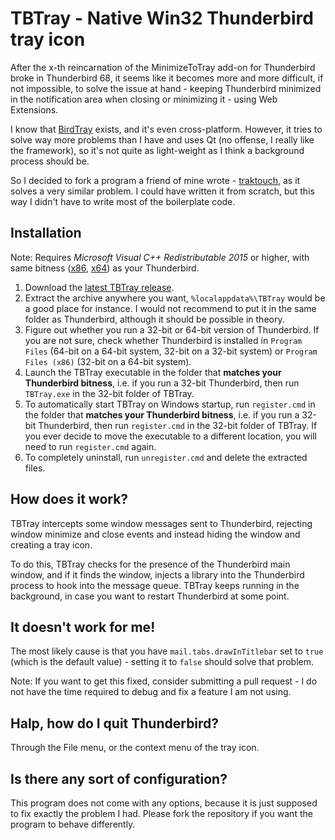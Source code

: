 TBTray - Native Win32 Thunderbird tray icon
===========================================

After the x-th reincarnation of the MinimizeToTray add-on for Thunderbird broke
in Thunderbird 68, it seems like it becomes more and more difficult, if not
impossible, to solve the issue at hand - keeping Thunderbird minimized in the
notification area when closing or minimizing it - using Web Extensions.

I know that [BirdTray](https://github.com/gyunaev/birdtray) exists, and it's
even cross-platform. However, it tries to solve way more problems than I have
and uses Qt (no offense, I really like the framework), so it's not quite as
light-weight as I think a background process should be.

So I decided to fork a program a friend of mine wrote - [traktouch](https://github.com/dop3j0e/traktouch),
as it solves a very similar problem. I could have written it from scratch, but
this way I didn't have to write most of the boilerplate code.

Installation
------------

Note: Requires _Microsoft Visual C++ Redistributable 2015_ or higher, with same bitness
([x86](https://aka.ms/vs/16/release/VC_redist.x86.exe), [x64](https://aka.ms/vs/16/release/VC_redist.x64.exe))
as your Thunderbird.

1. Download the [latest TBTray release](https://github.com/sagamusix/TBTray/releases).
2. Extract the archive anywhere you want, `%localappdata%\TBTray` would be a
   good place for instance.
   I would not recommend to put it in the same folder as Thunderbird, although
   it should be possible in theory.
3. Figure out whether you run a 32-bit or 64-bit version of Thunderbird.
   If you are not sure, check whether Thunderbird is installed in
   `Program Files` (64-bit on a 64-bit system, 32-bit on a 32-bit system) or
   `Program Files (x86)` (32-bit on a 64-bit system).
4. Launch the TBTray executable in the folder that **matches your Thunderbird
   bitness**, i.e. if you run a 32-bit Thunderbird, then run `TBTray.exe` in the
   32-bit folder of TBTray.
5. To automatically start TBTray on Windows startup, run `register.cmd` in the
   folder that **matches your Thunderbird bitness**, i.e. if you run a 32-bit
   Thunderbird, then run `register.cmd` in the 32-bit folder of TBTray. 
   If you ever decide to move the executable to a different location, you will
   need to run `register.cmd` again.
6. To completely uninstall, run `unregister.cmd` and delete the extracted files. 

How does it work?
-----------------

TBTray intercepts some window messages sent to Thunderbird, rejecting window
minimize and close events and instead hiding the window and creating a tray icon.

To do this, TBTray checks for the presence of the Thunderbird main window, and if
it finds the window, injects a library into the Thunderbird process to hook into
the message queue. TBTray keeps running in the background, in case you want to
restart Thunderbird at some point.

It doesn't work for me!
-----------------------

The most likely cause is that you have `mail.tabs.drawInTitlebar` set to `true`
(which is the default value) - setting it to `false` should solve that problem.

Note: If you want to get this fixed, consider submitting a pull request - I do
not have the time required to debug and fix a feature I am not using.

Halp, how do I quit Thunderbird?
--------------------------------

Through the File menu, or the context menu of the tray icon.

Is there any sort of configuration?
-----------------------------------

This program does not come with any options, because it is just supposed to fix
exactly the problem I had. Please fork the repository if you want the program to
behave differently. 
